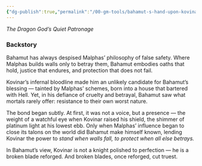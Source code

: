 ```yaml
---
{"dg-publish":true,"permalink":"/00-gm-tools/bahamut-s-hand-upon-kovinar/"}
---
```


_The Dragon God’s Quiet Patronage_

### Backstory

Bahamut has always despised Malphas’ philosophy of false safety. Where Malphas builds walls only to betray them, Bahamut embodies oaths that hold, justice that endures, and protection that does not fail.

Kovinar’s infernal bloodline made him an unlikely candidate for Bahamut’s blessing — tainted by Malphas’ schemes, born into a house that bartered with Hell. Yet, in his defiance of cruelty and betrayal, Bahamut saw what mortals rarely offer: resistance to their own worst nature.

The bond began subtly. At first, it was not a voice, but a presence — the weight of a watchful eye when Kovinar raised his shield, the shimmer of platinum light at his lowest ebb. Only when Malphas’ influence began to close its talons on the world did Bahamut make himself known, lending Kovinar the power to _stand when walls fall, to protect when all else betrays._

In Bahamut’s view, Kovinar is not a knight polished to perfection — he is a broken blade reforged. And broken blades, once reforged, cut truest.

